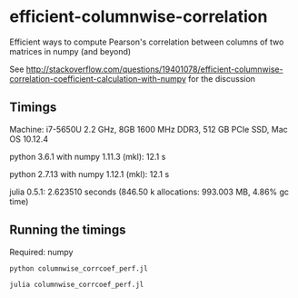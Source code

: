 # efficient-columnwise-correlation
Efficient ways to compute Pearson's correlation between columns of two matrices in numpy (and beyond)

See http://stackoverflow.com/questions/19401078/efficient-columnwise-correlation-coefficient-calculation-with-numpy for the discussion

## Timings

Machine: i7-5650U 2.2 GHz, 8GB 1600 MHz DDR3, 512 GB PCIe SSD, Mac OS 10.12.4

python 3.6.1 with numpy 1.11.3 (mkl): 12.1 s

python 2.7.13 with numpy 1.12.1 (mkl): 12.1 s

julia 0.5.1: 2.623510 seconds (846.50 k allocations: 993.003 MB, 4.86% gc time)

## Running the timings

Required: numpy

```python columnwise_corrcoef_perf.jl```

```julia columnwise_corrcoef_perf.jl```